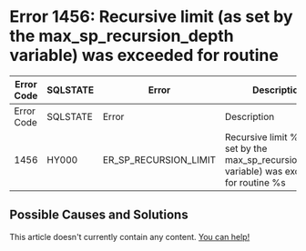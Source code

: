 
# Error 1456: Recursive limit (as set by the max_sp_recursion_depth variable) was exceeded for routine


| Error Code | SQLSTATE | Error | Description |
| --- | --- | --- | --- |
| Error Code | SQLSTATE | Error | Description |
| 1456 | HY000 | ER_SP_RECURSION_LIMIT | Recursive limit %d (as set by the max_sp_recursion_depth variable) was exceeded for routine %s |




## Possible Causes and Solutions


This article doesn't currently contain any content. [You can help!](/kb/en/writing-and-editing-knowledge-base-articles/)

